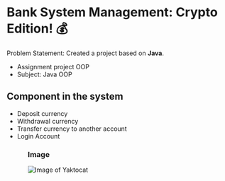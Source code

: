 # Bank System Management: Crypto Edition! 💰

Problem Statement: Created a project based on <b>Java</b>.

<ul>
  <li>Assignment project OOP</li>
  <li>Subject: Java OOP</li>
</ul>

## Component in the system

<ul>
<li> Deposit currency </li>
<li> Withdrawal currency </li>
<li> Transfer currency to another account </li>
<li> Login Account </li>
<ul>

  
### Image
![Image of Yaktocat](https://github.com/naufalazim/bankApplication/blob/main/Images/Interface.png)
